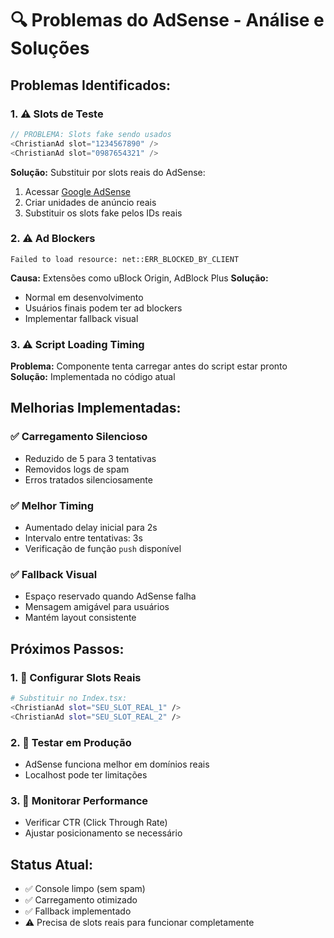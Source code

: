 # 🔍 Problemas do AdSense - Análise e Soluções

## **Problemas Identificados:**

### **1. ⚠️ Slots de Teste**
```typescript
// PROBLEMA: Slots fake sendo usados
<ChristianAd slot="1234567890" />
<ChristianAd slot="0987654321" />
```

**Solução:** Substituir por slots reais do AdSense:
1. Acessar [Google AdSense](https://www.google.com/adsense/)
2. Criar unidades de anúncio reais
3. Substituir os slots fake pelos IDs reais

### **2. ⚠️ Ad Blockers**
```
Failed to load resource: net::ERR_BLOCKED_BY_CLIENT
```

**Causa:** Extensões como uBlock Origin, AdBlock Plus
**Solução:** 
- Normal em desenvolvimento
- Usuários finais podem ter ad blockers
- Implementar fallback visual

### **3. ⚠️ Script Loading Timing**
**Problema:** Componente tenta carregar antes do script estar pronto
**Solução:** Implementada no código atual

## **Melhorias Implementadas:**

### **✅ Carregamento Silencioso**
- Reduzido de 5 para 3 tentativas
- Removidos logs de spam
- Erros tratados silenciosamente

### **✅ Melhor Timing**
- Aumentado delay inicial para 2s
- Intervalo entre tentativas: 3s
- Verificação de função `push` disponível

### **✅ Fallback Visual**
- Espaço reservado quando AdSense falha
- Mensagem amigável para usuários
- Mantém layout consistente

## **Próximos Passos:**

### **1. 🔧 Configurar Slots Reais**
```bash
# Substituir no Index.tsx:
<ChristianAd slot="SEU_SLOT_REAL_1" />
<ChristianAd slot="SEU_SLOT_REAL_2" />
```

### **2. 🔧 Testar em Produção**
- AdSense funciona melhor em domínios reais
- Localhost pode ter limitações

### **3. 🔧 Monitorar Performance**
- Verificar CTR (Click Through Rate)
- Ajustar posicionamento se necessário

## **Status Atual:**
- ✅ Console limpo (sem spam)
- ✅ Carregamento otimizado
- ✅ Fallback implementado
- ⚠️ Precisa de slots reais para funcionar completamente


